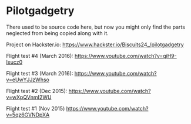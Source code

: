 # Pilotgadgetry

There used to be source code here, but now you might only find the parts neglected from being copied along with it.

Project on Hackster.io:
https://www.hackster.io/Biscuits24_/pilotgadgetry

Flight test #4 (March 2016):
https://www.youtube.com/watch?v=qiH9-Ixucz0

Flight test #3 (March 2016):
https://www.youtube.com/watch?v=eUwYJJzWhso

Flight test #2 (Dec 2015):
https://www.youtube.com/watch?v=wXpQVnmI2WU

Flight test #1 (Nov 2015)
https://www.youtube.com/watch?v=5qz6GVNDpXA
